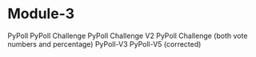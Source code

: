 # Module-3
PyPoll
PyPoll Challenge
PyPoll Challenge V2
PyPoll Challenge (both vote numbers and percentage)
PyPoll-V3
PyPoll-V5 (corrected)
